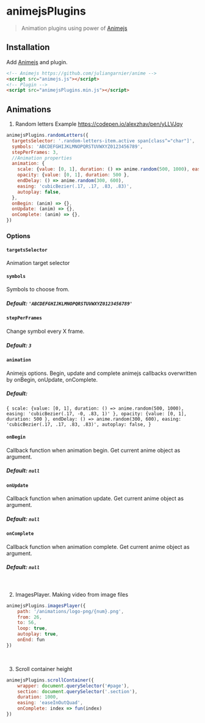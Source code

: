 # animejsPlugins
> Animation plugins using power of [Animejs](https://github.com/juliangarnier/anime)

## Installation

Add [Animejs](https://github.com/juliangarnier/anime) and plugin.
```html
<!-- Animejs https://github.com/juliangarnier/anime -->
<script src="animejs.js"></script>
<!-- Plugin -->
<script src="animejsPlugins.min.js"></script>
```
## Animations
1. Random letters
Example https://codepen.io/alexzhav/pen/yLLVJqy

```js
animejsPlugins.randomLetters({
  targetsSelector: '.random-letters-item.active span[class^="char"]',
  symbols: 'ABCDEFGHIJKLMNOPQRSTUVWXYZ0123456789',
  stepPerFrames: 3,
  //Animation properties
  animation: {
    scale: {value: [0, 1], duration: () => anime.random(500, 1000), easing: 'cubicBezier(.17, -0, .83, 1)' },
    opacity: {value: [0, 1], duration: 500 },
    endDelay: () => anime.random(300, 600),
    easing: 'cubicBezier(.17, .17, .83, .83)',
    autoplay: false,
  },
  onBegin: (anim) => {},
  onUpdate: (anim) => {},
  onComplete: (anim) => {},
})
```
### Options
#### `targetsSelector`
Animation target selector

#### `symbols`
Symbols to choose from.
##### Default: `'ABCDEFGHIJKLMNOPQRSTUVWXYZ0123456789'`

#### `stepPerFrames`
Change symbol every X frame.
##### Default: `3`

#### `animation`
Animejs options.
Begin, update and complete animejs callbacks overwritten by onBegin, onUpdate, onComplete. 
##### Default: 
`{
  scale: {value: [0, 1], duration: () => anime.random(500, 1000), easing: 'cubicBezier(.17, -0, .83, 1)' },
  opacity: {value: [0, 1], duration: 500 },
  endDelay: () => anime.random(300, 600),
  easing: 'cubicBezier(.17, .17, .83, .83)',
  autoplay: false,
}`

#### `onBegin`
Callback function when animation begin. Get current anime object as argument.
##### Default: `null`

#### `onUpdate`
Callback function when animation update. Get current anime object as argument.
##### Default: `null`

#### `onComplete`
Callback function when animation complete. Get current anime object as argument.
##### Default: `null`

<br>

2. ImagesPlayer. Making video from image files

```js
animejsPlugins.imagesPlayer({
	path: '/animations/logo-png/{num}.png',
	from: 26,
	to: 56,
	loop: true,
	autoplay: true,
	onEnd: fun
})
```

<br>

3. Scroll container height

```js
animejsPlugins.scrollContainer({
	wrapper: document.querySelector('#page'),
	section: document.querySelector('.section'),
	duration: 1000,
	easing: 'easeInOutQuad',
	onComplete: index => fun(index)
})
```